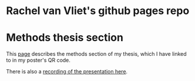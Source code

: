 # Rachel van Vliet's github pages repo

# Methods thesis section
This [page](https://rachelvanvliet.github.io/methods/methods_thesis_Rachel_van_Vliet.pdf) describes the methods section of my thesis, which I have linked to in my poster's QR code.

There is also a [recording of the presentation here](https://rachelvanvliet.github.io/methods/recording.html).